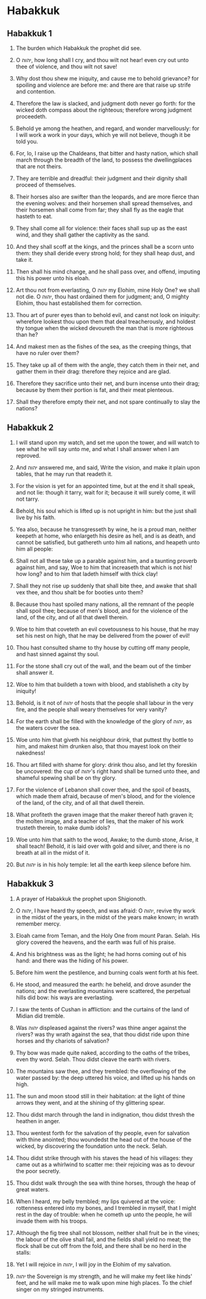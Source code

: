 # Habakkuk

## Habakkuk 1

1. The burden which Habakkuk the prophet did see.

2. O יהוה, how long shall I cry, and thou wilt not hear! even cry out unto thee of violence, and thou wilt not save!

3. Why dost thou shew me iniquity, and cause me to behold grievance? for spoiling and violence are before me: and there are that raise up strife and contention.

4. Therefore the law is slacked, and judgment doth never go forth: for the wicked doth compass about the righteous; therefore wrong judgment proceedeth.

5. Behold ye among the heathen, and regard, and wonder marvellously: for I will work a work in your days, which ye will not believe, though it be told you.

6. For, lo, I raise up the Chaldeans, that bitter and hasty nation, which shall march through the breadth of the land, to possess the dwellingplaces that are not theirs.

7. They are terrible and dreadful: their judgment and their dignity shall proceed of themselves.

8. Their horses also are swifter than the leopards, and are more fierce than the evening wolves: and their horsemen shall spread themselves, and their horsemen shall come from far; they shall fly as the eagle that hasteth to eat.

9. They shall come all for violence: their faces shall sup up as the east wind, and they shall gather the captivity as the sand.

10. And they shall scoff at the kings, and the princes shall be a scorn unto them: they shall deride every strong hold; for they shall heap dust, and take it.

11. Then shall his mind change, and he shall pass over, and offend, imputing this his power unto his eloah.

12. Art thou not from everlasting, O יהוה my Elohim, mine Holy One? we shall not die. O יהוה, thou hast ordained them for judgment; and, O mighty Elohim, thou hast established them for correction.

13. Thou art of purer eyes than to behold evil, and canst not look on iniquity: wherefore lookest thou upon them that deal treacherously, and holdest thy tongue when the wicked devoureth the man that is more righteous than he?

14. And makest men as the fishes of the sea, as the creeping things, that have no ruler over them?

15. They take up all of them with the angle, they catch them in their net, and gather them in their drag: therefore they rejoice and are glad.

16. Therefore they sacrifice unto their net, and burn incense unto their drag; because by them their portion is fat, and their meat plenteous.

17. Shall they therefore empty their net, and not spare continually to slay the nations?  

## Habakkuk 2

1. I will stand upon my watch, and set me upon the tower, and will watch to see what he will say unto me, and what I shall answer when I am reproved.

2. And יהוה answered me, and said, Write the vision, and make it plain upon tables, that he may run that readeth it.

3. For the vision is yet for an appointed time, but at the end it shall speak, and not lie: though it tarry, wait for it; because it will surely come, it will not tarry.

4. Behold, his soul which is lifted up is not upright in him: but the just shall live by his faith.

5. Yea also, because he transgresseth by wine, he is a proud man, neither keepeth at home, who enlargeth his desire as hell, and is as death, and cannot be satisfied, but gathereth unto him all nations, and heapeth unto him all people:

6. Shall not all these take up a parable against him, and a taunting proverb against him, and say, Woe to him that increaseth that which is not his! how long? and to him that ladeth himself with thick clay!

7. Shall they not rise up suddenly that shall bite thee, and awake that shall vex thee, and thou shalt be for booties unto them?

8. Because thou hast spoiled many nations, all the remnant of the people shall spoil thee; because of men's blood, and for the violence of the land, of the city, and of all that dwell therein.

9. Woe to him that coveteth an evil covetousness to his house, that he may set his nest on high, that he may be delivered from the power of evil!

10. Thou hast consulted shame to thy house by cutting off many people, and hast sinned against thy soul.

11. For the stone shall cry out of the wall, and the beam out of the timber shall answer it.

12. Woe to him that buildeth a town with blood, and stablisheth a city by iniquity!

13. Behold, is it not of יהוה of hosts that the people shall labour in the very fire, and the people shall weary themselves for very vanity?

14. For the earth shall be filled with the knowledge of the glory of יהוה, as the waters cover the sea.

15. Woe unto him that giveth his neighbour drink, that puttest thy bottle to him, and makest him drunken also, that thou mayest look on their nakedness!

16. Thou art filled with shame for glory: drink thou also, and let thy foreskin be uncovered: the cup of יהוה's right hand shall be turned unto thee, and shameful spewing shall be on thy glory.

17. For the violence of Lebanon shall cover thee, and the spoil of beasts, which made them afraid, because of men's blood, and for the violence of the land, of the city, and of all that dwell therein.

18. What profiteth the graven image that the maker thereof hath graven it; the molten image, and a teacher of lies, that the maker of his work trusteth therein, to make dumb idols?

19. Woe unto him that saith to the wood, Awake; to the dumb stone, Arise, it shall teach! Behold, it is laid over with gold and silver, and there is no breath at all in the midst of it.

20. But יהוה is in his holy temple: let all the earth keep silence before him.  

## Habakkuk 3

1. A prayer of Habakkuk the prophet upon Shigionoth.

2. O יהוה, I have heard thy speech, and was afraid: O יהוה, revive thy work in the midst of the years, in the midst of the years make known; in wrath remember mercy.

3. Eloah came from Teman, and the Holy One from mount Paran. Selah. His glory covered the heavens, and the earth was full of his praise.

4. And his brightness was as the light; he had horns coming out of his hand: and there was the hiding of his power.

5. Before him went the pestilence, and burning coals went forth at his feet.

6. He stood, and measured the earth: he beheld, and drove asunder the nations; and the everlasting mountains were scattered, the perpetual hills did bow: his ways are everlasting.

7. I saw the tents of Cushan in affliction: and the curtains of the land of Midian did tremble.

8. Was יהוה displeased against the rivers? was thine anger against the rivers? was thy wrath against the sea, that thou didst ride upon thine horses and thy chariots of salvation?

9. Thy bow was made quite naked, according to the oaths of the tribes, even thy word. Selah. Thou didst cleave the earth with rivers.

10. The mountains saw thee, and they trembled: the overflowing of the water passed by: the deep uttered his voice, and lifted up his hands on high.

11. The sun and moon stood still in their habitation: at the light of thine arrows they went, and at the shining of thy glittering spear.

12. Thou didst march through the land in indignation, thou didst thresh the heathen in anger.

13. Thou wentest forth for the salvation of thy people, even for salvation with thine anointed; thou woundedst the head out of the house of the wicked, by discovering the foundation unto the neck. Selah.

14. Thou didst strike through with his staves the head of his villages: they came out as a whirlwind to scatter me: their rejoicing was as to devour the poor secretly.

15. Thou didst walk through the sea with thine horses, through the heap of great waters.

16. When I heard, my belly trembled; my lips quivered at the voice: rottenness entered into my bones, and I trembled in myself, that I might rest in the day of trouble: when he cometh up unto the people, he will invade them with his troops.

17. Although the fig tree shall not blossom, neither shall fruit be in the vines; the labour of the olive shall fail, and the fields shall yield no meat; the flock shall be cut off from the fold, and there shall be no herd in the stalls:

18. Yet I will rejoice in יהוה, I will joy in the Elohim of my salvation.

19. יהוה the Sovereign is my strength, and he will make my feet like hinds' feet, and he will make me to walk upon mine high places. To the chief singer on my stringed instruments.   